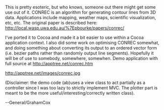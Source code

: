 This is pretty esoteric, but who knows, someone out there might get some use out of it. CONREC is an algorithm for generating contour lines from 3D data. Applications include mapping, weather maps, scientific visualization, etc, etc. The original paper is described here: http://local.wasp.uwa.edu.au/%7Epbourke/papers/conrec/

I've ported it to Cocoa and made it a bit easier to use within a Cocoa application context. I also did some work on optimising CONREC somewhat, and doing something about converting its output to an ordered vector form (i.e. bezier paths rather than randomly output line segments). Hopefully it will be of use to somebody, somewhere, somewhen. Demo application with full source at http://apptree.net/conrec.htm

http://apptree.net/images/conrec.jpg

(Disclaimer: the demo code (ab)uses a view class to act partially as a controller since I was too lazy to strictly implement MVC. The plotter part is meant to be the more useful/interesting/correctly written class).

--General/GrahamCox